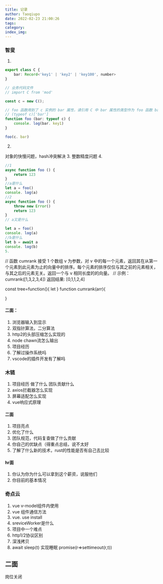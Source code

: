 ```yaml
---
title: 记录
author: Taoqiupo
date: 2022-02-23 21:00:26
tags:
category:
index_img:
---
```

### 智叟
1. 
```typescript
export class C {
    bar: Record<'key1' | 'key2' | 'key100', number>
}

// 业务代码文件
// import C from 'mod'

const c = new C();

// foo 函数用到了 c 实例的 bar 属性，请引用 C 中 bar 属性的类型作为 foo 函数 bar 参数的类型
// (typeof c)['bar']
function foo (bar: typeof c) {
    console. log(bar. key1)
}

foo(c. bar)
```
2. 
对象的快慢问题，hash冲突解决
3. 
整数精度问题
4. 
```javascript
//1
async function foo () {
    return 123
}
//a是什么
let a = foo()
console. log(a)
//2
async function foo () {
    throw new Error()
    return 123
}
// a又是什么

let a = foo()
console. log(a)
//b是什么
let b = await a
console. log(b)
5. 
```
// 函数 cumrank 接受 1 个数组 v 为参数，对 v 中的每一个元素，返回其在从第一个元素到此元素为止的向量中的排序。每个元素的排序仅仅与其之前的元素相关，与其之后的元素无关。返回一个与 v 相同长度的的向量。
// 示例：cumrank([1,3,2,3,4]) 返回结果: [0,1,1,2,4]

const tree=function(){
    let
}
function cumrank(arr){
    
}
#### 二面：
1. 浏览器输入到显示
2. 双指针算法，二分算法
3. http2的头部压缩怎么实现的
4. node chawn流怎么输出
5. 项目经历
6. 了解过操作系统吗
7. vscode的插件开发有了解吗

### 木链
1. 项目经历 做了什么 团队贡献什么
2. axios拦截器怎么实现
3. 屏幕适配怎么实现
4. vue响应式原理
#### 二面
1. 项目亮点
2. 优化了什么
3. 团队规范，代码复查做了什么贡献
4. 你自己的优缺点（得重点总结，说不太好
5. 了解了什么新的技术，rust的性能是否有自己去比较
#### hr面
1. 你认为你为什么可以拿到这个薪资，说服他们
2. 你目前的基本情况

### 奇点云
1. vue v-model组件内使用
2. vue 组件通信方法
3. vue. use install
4. sreviceWorker是什么
5. 项目中一个难点
6. http1/2协议区别
7. 深浅拷贝
8. await sleep(t) 实现睡眠 promise(r=>settimeout(r,t))
## 二面
岗位关闭